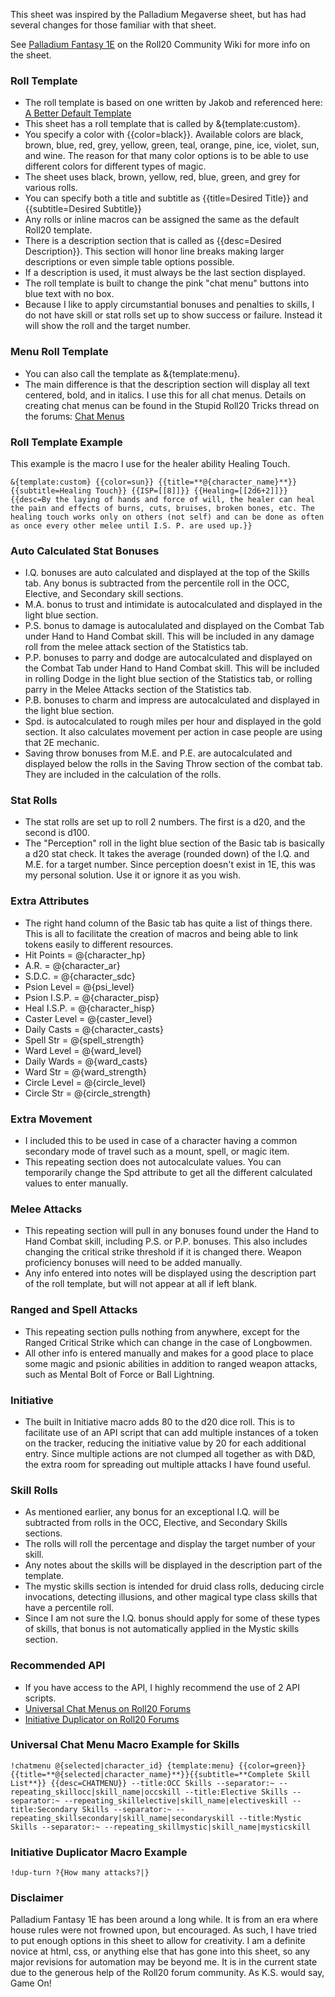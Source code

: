 This sheet was inspired by the Palladium Megaverse sheet, but has had several changes for those familiar with that sheet.

See [Palladium Fantasy 1E](https://wiki.roll20.net/Palladium_Fantasy_1E) on the Roll20 Community Wiki for more info on the sheet.

### Roll Template
- The roll template is based on one written by Jakob and referenced here:  [A Better Default Template](https://app.roll20.net/forum/permalink/6792597/)
- This sheet has a roll template that is called by &{template:custom}.
- You specify a color with {{color=black}}.  Available colors are black, brown, blue, red, grey, yellow, green, teal, orange, pine, ice, violet, sun, and wine.  The reason for that many color options is to be able to use different colors for different types of magic.
- The sheet uses black, brown, yellow, red, blue, green, and grey for various rolls.
- You can specify both a title and subtitle as {{title=Desired Title}} and {{subtitle=Desired Subtitle}}
- Any rolls or inline macros can be assigned the same as the default Roll20 template.
- There is a description section that is called as {{desc=Desired Description}}.  This section will honor line breaks making larger descriptions or even simple table options possible.
- If a description is used, it must always be the last section displayed.
- The roll template is built to change the pink "chat menu" buttons into blue text with no box.
- Because I like to apply circumstantial bonuses and penalties to skills, I do not have skill or stat rolls set up to show success or failure.  Instead it will show the roll and the target number.

### Menu Roll Template
- You can also call the template as &{template:menu}.
- The main difference is that the description section will display all text centered, bold, and in italics.  I use this for all chat menus. Details on creating chat menus can be found in the Stupid Roll20 Tricks thread on the forums: [Chat Menus](https://app.roll20.net/forum/permalink/5927072/)

### Roll Template Example
This example is the macro I use for the healer ability Healing Touch.
```
&{template:custom} {{color=sun}} {{title=**@{character_name}**}} {{subtitle=Healing Touch}} {{ISP=[[8]]}} {{Healing=[[2d6+2]]}} {{desc=By the laying of hands and force of will, the healer can heal the pain and effects of burns, cuts, bruises, broken bones, etc. The healing touch works only on others (not self) and can be done as often as once every other melee until I.S. P. are used up.}}
```

### Auto Calculated Stat Bonuses
- I.Q. bonuses are auto calculated and displayed at the top of the Skills tab.  Any bonus is subtracted from the percentile roll in the OCC, Elective, and Secondary skill sections.
- M.A. bonus to trust and intimidate is autocalculated and displayed in the light blue section.
- P.S. bonus to damage is autocalulated and displayed on the Combat Tab under Hand to Hand Combat skill.  This will be included in any damage roll from the melee attack section of the Statistics tab.
- P.P. bonuses to parry and dodge are autocalculated and displayed on the Combat Tab under Hand to Hand Combat skill.  This will be included in rolling Dodge in the light blue section of the Statistics tab, or rolling parry in the Melee Attacks section of the Statistics tab.
- P.B. bonuses to charm and impress are autocalculated and displayed in the light blue section.
- Spd. is autocalculated to rough miles per hour and displayed in the gold section.  It also calculates movement per action in case people are using that 2E mechanic.
- Saving throw bonuses from M.E. and P.E. are autocalculated and displayed below the rolls in the Saving Throw section of the combat tab.  They are included in the calculation of the rolls.

### Stat Rolls
- The stat rolls are set up to roll 2 numbers.  The first is a d20, and the second is d100.
- The "Perception" roll in the light blue section of the Basic tab is basically a d20 stat check.  It takes the average (rounded down) of the I.Q. and M.E. for a target number. Since perception doesn't exist in 1E, this was my personal solution.  Use it or ignore it as you wish.

### Extra Attributes
- The right hand column of the Basic tab has quite a list of things there.  This is all to facilitate the creation of macros and being able to link tokens easily to different resources.
- Hit Points = @{character_hp}
- A.R. = @{character_ar}
- S.D.C. = @{character_sdc}
- Psion Level = @{psi_level}
- Psion I.S.P. = @{character_pisp}
- Heal I.S.P. = @{character_hisp}
- Caster Level = @{caster_level}
- Daily Casts = @{character_casts}
- Spell Str = @{spell_strength}
- Ward Level = @{ward_level}
- Daily Wards = @{ward_casts}
- Ward Str = @{ward_strength}
- Circle Level = @{circle_level}
- Circle Str = @{circle_strength}

### Extra Movement
- I included this to be used in case of a character having a common secondary mode of travel such as a mount, spell, or magic item.
- This repeating section does not autocalculate values.  You can temporarily change the Spd attribute to get all the different calculated values to enter manually.

### Melee Attacks
- This repeating section will pull in any bonuses found under the Hand to Hand Combat skill, including P.S. or P.P. bonuses.  This also includes changing the critical strike threshold if it is changed there.  Weapon proficiency bonuses will need to be added manually.
- Any info entered into notes will be displayed using the description part of the roll template, but will not appear at all if left blank.

### Ranged and Spell Attacks
- This repeating section pulls nothing from anywhere, except for the Ranged Critical Strike which can change in the case of Longbowmen.
- All other info is entered manually and makes for a good place to place some magic and psionic abilities in addition to ranged weapon attacks, such as Mental Bolt of Force or Ball Lightning.

### Initiative
- The built in Initiative macro adds 80 to the d20 dice roll.  This is to facilitate use of an API script that can add multiple instances of a token on the tracker, reducing the initiative value by 20 for each additional entry.  Since multiple actions are not clumped all together as with D&D, the extra room for spreading out multiple attacks I have found useful.

### Skill Rolls
- As mentioned earlier, any bonus for an exceptional I.Q. will be subtracted from rolls in the OCC, Elective, and Secondary Skills sections.
- The rolls will roll the percentage and display the target number of your skill.
- Any notes about the skills will be displayed in the description part of the template.
- The mystic skills section is intended for druid class rolls, deducing circle invocations, detecting illusions, and other magical type class skills that have a percentile roll.
- Since I am not sure the I.Q. bonus should apply for some of these types of skills, that bonus is not automatically applied in the Mystic skills section.

### Recommended API
- If you have access to the API, I highly recommend the use of 2 API scripts.
- [Universal Chat Menus on Roll20 Forums](https://app.roll20.net/forum/permalink/7474530/)  
- [Initiative Duplicator on Roll20 Forums](https://app.roll20.net/forum/permalink/6817748/)

### Universal Chat Menu Macro Example for Skills
```
!chatmenu @{selected|character_id} {template:menu} {{color=green}} {{title=**@{selected|character_name}**}}{{subtitle=**Complete Skill List**}} {{desc=CHATMENU}} --title:OCC Skills --separator:~ --repeating_skillocc|skill_name|occskill --title:Elective Skills --separator:~ --repeating_skillelective|skill_name|electiveskill --title:Secondary Skills --separator:~ --repeating_skillsecondary|skill_name|secondaryskill --title:Mystic Skills --separator:~ --repeating_skillmystic|skill_name|mysticskill
```

### Initiative Duplicator Macro Example
```
!dup-turn ?{How many attacks?|}
```

### Disclaimer
Palladium Fantasy 1E has been around a long while.  It is from an era where house rules were not frowned upon, but encouraged.  As such, I have tried to put enough options in this sheet to allow for creativity.  I am a definite novice at html, css, or anything else that has gone into this sheet, so any major revisions for automation may be beyond me.  It is in the current state due to the generous help of the Roll20 forum community.  As K.S. would say, Game On!
